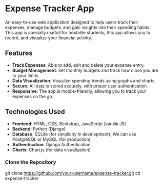 # Expense Tracker App

An easy-to-use web application designed to help users track their expenses, manage budgets, and gain insights into their spending habits. This app is specially usefull for hostalite students, this app allows you to record, and visualize your financial activity.

## Features

- **Track Expenses**: Able to add, edit and delete your expense entry.
- **Budget Management**: Set monthly budgets and track how close you are to your limits.
- **Data Visualization**: Visualize spending trends using graphs and charts.
- **Secure**: All data is stored securely, with proper user authentication.
- **Responsive**: The app is mobile-friendly, allowing you to track your expenses on the go.

## Technologies Used

- **Frontend**: HTML, CSS, Bootstrap, JavaScript (vanilla JS)
- **Backend**: Python (Django)
- **Database**: SQLite (for simplicity in development), We can use PostgreSQL or MySQL (for production)
- **Authentication**: Django Authentication 
- **Charts**: Chart.js (for data visualization)
  


### Clone the Repository

git clone https://github.com/your-username/expense-tracker.git
cd expense-tracker
